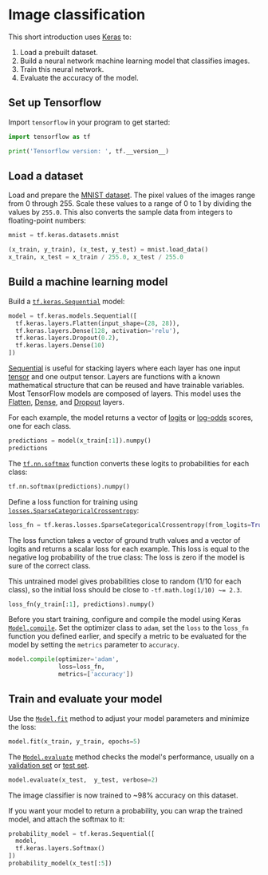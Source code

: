 # Image classification

This short introduction uses [Keras](https://www.tensorflow.org/guide/keras/overview) to:

1. Load a prebuilt dataset.
2. Build a neural network machine learning model that classifies images.
3. Train this neural network.
4. Evaluate the accuracy of the model.

## Set up Tensorflow

Import `tensorflow` in your program to get started:

```python
import tensorflow as tf

print('Tensorflow version: ', tf.__version__)
```

## Load a dataset

Load and prepare the [MNIST dataset](http://yann.lecun.com/exdb/mnist/). The pixel values of the images range from 0 through 255. Scale these values to a range of 0 to 1 by dividing the values by `255.0`. This also converts the sample data from integers to floating-point numbers:

```python
mnist = tf.keras.datasets.mnist

(x_train, y_train), (x_test, y_test) = mnist.load_data()
x_train, x_test = x_train / 255.0, x_test / 255.0
```

## Build a machine learning model

Build a [`tf.keras.Sequential`](https://www.tensorflow.org/api_docs/python/tf/keras/Sequential) model:

```python
model = tf.keras.models.Sequential([
  tf.keras.layers.Flatten(input_shape=(28, 28)),
  tf.keras.layers.Dense(128, activation='relu'),
  tf.keras.layers.Dropout(0.2),
  tf.keras.layers.Dense(10)
])
```

[Sequential](https://www.tensorflow.org/guide/keras/sequential_model) is useful for stacking layers where each layer has one input [tensor](https://www.tensorflow.org/guide/tensor) and one output tensor. Layers are functions with a known mathematical structure that can be reused and have trainable variables. Most TensorFlow models are composed of layers. This model uses the [Flatten](https://www.tensorflow.org/api_docs/python/tf/keras/layers/Flatten), [Dense](https://www.tensorflow.org/api_docs/python/tf/keras/layers/Dense), and [Dropout](https://www.tensorflow.org/api_docs/python/tf/keras/layers/Dropout) layers.

For each example, the model returns a vector of [logits](https://developers.google.com/machine-learning/glossary#logitshttps://developers.google.com/machine-learning/glossary#logits) or [log-odds](https://developers.google.com/machine-learning/glossary#log-odds) scores, one for each class.

```python
predictions = model(x_train[:1]).numpy()
predictions
```

The [`tf.nn.softmax`](https://www.tensorflow.org/api_docs/python/tf/nn/softmax) function converts these logits to probabilities for each class:

```python
tf.nn.softmax(predictions).numpy()
```

Define a loss function for training using [`losses.SparseCategoricalCrossentropy`](https://www.tensorflow.org/api_docs/python/tf/keras/losses/SparseCategoricalCrossentropy):

```python
loss_fn = tf.keras.losses.SparseCategoricalCrossentropy(from_logits=True)
```

The loss function takes a vector of ground truth values and a vector of logits and returns a scalar loss for each example. This loss is equal to the negative log probability of the true class: The loss is zero if the model is sure of the correct class.

This untrained model gives probabilities close to random (1/10 for each class), so the initial loss should be close to `-tf.math.log(1/10) ~= 2.3`.

```python
loss_fn(y_train[:1], predictions).numpy()
```

Before you start training, configure and compile the model using Keras [`Model.compile`](https://www.tensorflow.org/api_docs/python/tf/keras/Model#compile). Set the optimizer class to `adam`, set the `loss` to the `loss_fn` function you defined earlier, and specify a metric to be evaluated for the model by setting the `metrics` parameter to `accuracy`.

```python
model.compile(optimizer='adam',
              loss=loss_fn,
              metrics=['accuracy'])
```

## Train and evaluate your model

Use the [`Model.fit`](https://www.tensorflow.org/api_docs/python/tf/keras/Model#fit) method to adjust your model parameters and minimize the loss:

```python
model.fit(x_train, y_train, epochs=5)
```

The [`Model.evaluate`](https://www.tensorflow.org/api_docs/python/tf/keras/Model#evaluate) method checks the model's performance, usually on a [validation set](https://developers.google.com/machine-learning/glossary#validation-set) or [test set](https://developers.google.com/machine-learning/glossary#test-set).

```python
model.evaluate(x_test,  y_test, verbose=2)
```

The image classifier is now trained to ~98% accuracy on this dataset.

If you want your model to return a probability, you can wrap the trained model, and attach the softmax to it:

```python
probability_model = tf.keras.Sequential([
  model,
  tf.keras.layers.Softmax()
])
probability_model(x_test[:5])
```